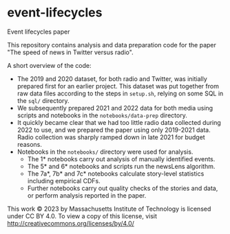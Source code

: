# event-lifecycles
Event lifecycles paper

This repository contains analysis and data preparation code for the paper "The
speed of news in Twitter versus radio".

A short overview of the code:
* The 2019 and 2020 dataset, for both radio and Twitter, was initially prepared
  first for an earlier project. This dataset was put together from raw data
  files according to the steps in `setup.sh`, relying on some SQL in the `sql/`
  directory.
* We subsequently prepared 2021 and 2022 data for both media using scripts and
  notebooks in the `notebooks/data-prep` directory.
* It quickly became clear that we had too little radio data collected
  during 2022 to use, and we prepared the paper using only 2019-2021 data. Radio
  collection was sharply ramped down in late 2021 for budget reasons.
* Notebooks in the `notebooks/` directory were used for analysis.
    * The 1\* notebooks carry out analysis of manually identified events.
    * The 5\* and 6\* notebooks and scripts run the newsLens algorithm.
    * The 7a\*, 7b\* and 7c\* notebooks calculate story-level statistics
      including empirical CDFs.
    * Further notebooks carry out quality checks of the stories and data, or
      perform analysis reported in the paper.

This work © 2023 by Massachusetts Institute of Technology is licensed under CC
BY 4.0. To view a copy of this license, visit
http://creativecommons.org/licenses/by/4.0/
